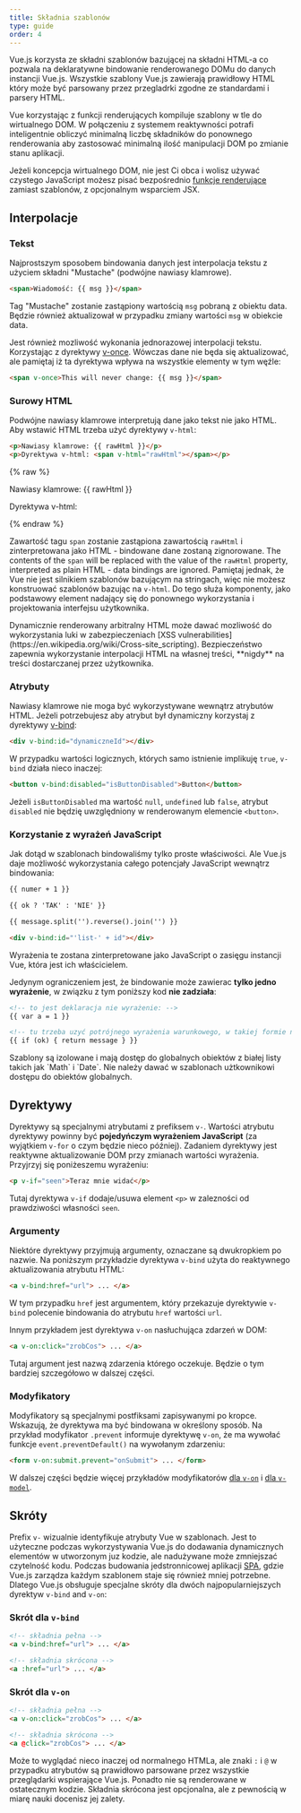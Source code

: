 ```yaml
---
title: Składnia szablonów
type: guide
order: 4
---
```


Vue.js korzysta ze składni szablonów bazującej na składni HTML-a co pozwala na deklaratywne bindowanie renderowanego DOMu do danych instancji Vue.js. Wszystkie szablony Vue.js zawierają prawidłowy HTML który może być parsowany przez przegladrki zgodne ze standardami i parsery HTML.

Vue korzystając z funkcji renderujących kompiluje szablony w tle do wirtualnego DOM. W połączeniu z systemem reaktywności potrafi inteligentnie obliczyć minimalną liczbę składników do ponownego renderowania aby zastosować minimalną ilość manipulacji DOM po zmianie stanu aplikacji.

Jeżeli koncepcja wirtualnego DOM, nie jest Ci obca i wolisz używać czystego JavaScript możesz pisać bezpośrednio [funkcje renderujące ](render-function.html) zamiast szablonów, z opcjonalnym wsparciem JSX.

## Interpolacje

### Tekst

Najprostszym sposobem bindowania danych jest interpolacja tekstu z użyciem składni "Mustache" (podwójne nawiasy klamrowe).

``` html
<span>Wiadomość: {{ msg }}</span>
```

Tag "Mustache" zostanie zastąpiony wartością `msg` pobraną z obiektu data. Będzie również aktualizował w przypadku zmiany wartości `msg` w obiekcie data.

Jest również mozliwość wykonania jednorazowej interpolacji tekstu. Korzystając z dyrektywy [v-once](../api/#v-once). Wówczas dane nie będa się aktualizować, ale pamiętaj iż ta dyrektywa wpływa na wszystkie elementy w tym węźle:

``` html
<span v-once>This will never change: {{ msg }}</span>
```

### Surowy HTML

Podwójne nawiasy klamrowe interpretują dane jako tekst nie jako HTML. Aby wstawić HTML trzeba użyć dyrektywy `v-html`:

``` html
<p>Nawiasy klamrowe: {{ rawHtml }}</p>
<p>Dyrektywa v-html: <span v-html="rawHtml"></span></p>
```

{% raw %}
<div id="example1" class="demo">
  <p>Nawiasy klamrowe: {{ rawHtml }}</p>
  <p>Dyrektywa v-html: <span v-html="rawHtml"></span></p>
</div>
<script>
new Vue({
  el: '#example1',
  data: function () {
  	return {
  	  rawHtml: '<span style="color: red">Ten tekst powinien być czerwony</span>'
  	}
  }
})
</script>
{% endraw %}

Zawartość tagu `span` zostanie zastąpiona zawartością `rawHtml` i zinterpretowana jako HTML - bindowane dane zostaną zignorowane.
The contents of the `span` will be replaced with the value of the `rawHtml` property, interpreted as plain HTML - data bindings are ignored. Pamiętaj jednak, że Vue nie jest silnikiem szablonów bazującym na stringach, więc nie możesz konstruować szablonów bazując na `v-html`. Do tego służa komponenty, jako podstawowy element nadający się do ponownego wykorzystania i projektowania interfejsu użytkownika.

<p class="tip">Dynamicznie renderowany arbitralny HTML może dawać mozliwość do wykorzystania luki w zabezpieczeniach [XSS vulnerabilities](https://en.wikipedia.org/wiki/Cross-site_scripting). Bezpieczeństwo zapewnia wykorzystanie interpolacji HTML na własnej treści, **nigdy** na treści dostarczanej przez użytkownika.</p>

### Atrybuty

Nawiasy klamrowe nie moga być wykorzystywane wewnątrz atrybutów HTML. Jeżeli potrzebujesz aby atrybut był dynamiczny korzystaj z dyrektywy [v-bind](../api/#v-bind):

``` html
<div v-bind:id="dynamiczneId"></div>
```

W przypadku wartości logicznych, których samo istnienie implikuję `true`, `v-bind` działa nieco inaczej:

``` html
<button v-bind:disabled="isButtonDisabled">Button</button>
```

Jeżeli `isButtonDisabled` ma wartość `null`, `undefined` lub `false`, atrybut `disabled` nie będzię uwzględniony w renderowanym elemencie `<button>`.

### Korzystanie z wyrażeń JavaScript

Jak dotąd w szablonach bindowaliśmy tylko proste właściwości. Ale Vue.js daje możliwość wykorzystania całego potencjały JavaScript wewnątrz bindowania:

``` html
{{ numer + 1 }}

{{ ok ? 'TAK' : 'NIE' }}

{{ message.split('').reverse().join('') }}

<div v-bind:id="'list-' + id"></div>
```

Wyrażenia te zostana zinterpretowane jako JavaScript o zasięgu instancji Vue, która jest ich właścicielem.

Jedynym ograniczeniem jest, że bindowanie może zawierac **tylko jedno wyrażenie**, w związku z tym poniższy kod **nie zadziała**:

``` html
<!-- to jest deklaracja nie wyrażenie: -->
{{ var a = 1 }}

<!-- tu trzeba uzyć potrójnego wyrażenia warunkowego, w takiej formie nie zadziała: -->
{{ if (ok) { return message } }}
```

<p class="tip">Szablony są izolowane i mają dostęp do globalnych obiektów z białej listy takich jak `Math` i `Date`. Nie należy dawać w szablonach użtkownikowi dostępu do obiektów globalnych.</p>

## Dyrektywy

Dyrektywy są specjalnymi atrybutami z prefiksem `v-`. Wartości atrybutu dyrektywy powinny być **pojedyńczym wyrażeniem JavaScript** (za wyjątkiem `v-for` o czym będzie nieco później). Zadaniem dyrektywy jest reaktywne aktualizowanie DOM przy zmianach wartości wyrażenia. Przyjrzyj się poniżeszemu wyrażeniu:

``` html
<p v-if="seen">Teraz mnie widać</p>
```

Tutaj dyrektywa `v-if` dodaje/usuwa element `<p>` w zalezności od prawdziwości własności `seen`.

### Argumenty

Niektóre dyrektywy przyjmują argumenty, oznaczane są dwukropkiem po nazwie. Na poniższym przykładzie dyrektywa `v-bind` użyta do reaktywnego aktualizowania atrybutu HTML:

``` html
<a v-bind:href="url"> ... </a>
```

W tym przypadku `href` jest argumentem, który przekazuje dyrektywie `v-bind` polecenie bindowania do atrybutu `href` wartości `url`.

Innym przykładem jest dyrektywa `v-on` nasłuchująca zdarzeń w DOM:

``` html
<a v-on:click="zrobCos"> ... </a>
```

Tutaj argument jest nazwą zdarzenia którego oczekuje. Będzie o tym bardziej szczegółowo w dalszej części.

### Modyfikatory

Modyfikatory są specjalnymi postfiksami zapisywanymi po kropce. Wskazują, że dyrektywa ma być bindowana w określony sposób. Na przykład modyfikator `.prevent` informuje dyrektywę `v-on`, że ma wywołać funkcje `event.preventDefault()` na wywołanym zdarzeniu:

``` html
<form v-on:submit.prevent="onSubmit"> ... </form>
```

W dalszej części będzie więcej przykładów modyfikatorów [dla `v-on`](events.html#Event-Modifiers) i [dla `v-model`](forms.html#Modifiers).

## Skróty

Prefix `v-` wizualnie identyfikuje atrybuty Vue w szablonach. Jest to użyteczne podczas wykorzystywania Vue.js do dodawania dynamicznych elementów w utworzonym juz kodzie, ale nadużywane może zmniejszać czytelność kodu. Podczas budowania jedstronnicowej aplikacji [SPA](https://en.wikipedia.org/wiki/Single-page_application), gdzie Vue.js zarządza każdym szablonem staje się również mniej potrzebne. Dlatego Vue.js obsługuje specjalne skróty dla dwóch najpopularniejszych dyrektyw `v-bind` and `v-on`:

### Skrót dla `v-bind`

``` html
<!-- składnia pełna -->
<a v-bind:href="url"> ... </a>

<!-- składnia skrócona -->
<a :href="url"> ... </a>
```

### Skrót dla `v-on`

``` html
<!-- składnia pełna -->
<a v-on:click="zrobCos"> ... </a>

<!-- składnia skrócona -->
<a @click="zrobCos"> ... </a>
```

Może to wyglądać nieco inaczej od normalnego HTMLa, ale znaki `:` i `@` w przypadku atrybutów są prawidłowo parsowane przez wszystkie przeglądarki wspierające Vue.js. Ponadto nie są renderowane w ostatecznym kodzie. Składnia skrócona jest opcjonalna, ale z pewnością w miarę nauki docenisz jej zalety.

